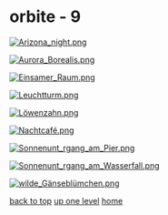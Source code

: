 # orbite - 9
[![Arizona_night.png](/desktop/orbite/Arizona_night.png "Arizona_night.png")](https://raw.githubusercontent.com/buckmanc/wallpapers/main/desktop/orbite/Arizona_night.png)

[![Aurora_Borealis.png](/desktop/orbite/Aurora_Borealis.png "Aurora_Borealis.png")](https://raw.githubusercontent.com/buckmanc/wallpapers/main/desktop/orbite/Aurora_Borealis.png)

[![Einsamer_Raum.png](/desktop/orbite/Einsamer_Raum.png "Einsamer_Raum.png")](https://raw.githubusercontent.com/buckmanc/wallpapers/main/desktop/orbite/Einsamer_Raum.png)

[![Leuchtturm.png](/desktop/orbite/Leuchtturm.png "Leuchtturm.png")](https://raw.githubusercontent.com/buckmanc/wallpapers/main/desktop/orbite/Leuchtturm.png)

[![Löwenzahn.png](/desktop/orbite/Löwenzahn.png "Löwenzahn.png")](https://raw.githubusercontent.com/buckmanc/wallpapers/main/desktop/orbite/Löwenzahn.png)

[![Nachtcafé.png](/desktop/orbite/Nachtcafé.png "Nachtcafé.png")](https://raw.githubusercontent.com/buckmanc/wallpapers/main/desktop/orbite/Nachtcafé.png)

[![Sonnenunt_rgang_am_Pier.png](/desktop/orbite/Sonnenunt_rgang_am_Pier.png "Sonnenunt_rgang_am_Pier.png")](https://raw.githubusercontent.com/buckmanc/wallpapers/main/desktop/orbite/Sonnenunt_rgang_am_Pier.png)

[![Sonnenunt_rgang_am_Wasserfall.png](/desktop/orbite/Sonnenunt_rgang_am_Wasserfall.png "Sonnenunt_rgang_am_Wasserfall.png")](https://raw.githubusercontent.com/buckmanc/wallpapers/main/desktop/orbite/Sonnenunt_rgang_am_Wasserfall.png)

[![wilde_Gänseblümchen.png](/desktop/orbite/wilde_Gänseblümchen.png "wilde_Gänseblümchen.png")](https://raw.githubusercontent.com/buckmanc/wallpapers/main/desktop/orbite/wilde_Gänseblümchen.png)


</p>
</details>


[back to top](#)
[up one level](/desktop/README.MD)
[home](/)
